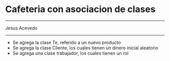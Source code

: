 # Cafeteria con asociacion de clases
**********
Jesus Acevedo
******
+ Se agrega la clase Te, referido a un nuevo producto
+ Se agrega la clase Cliente, los cuales tienen un dinero inicial aleatorio
+ Se agrega una clase trabajador, los cuales tienen un rol


